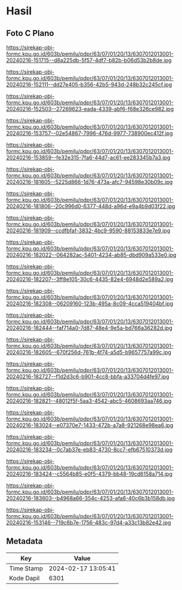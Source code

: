 # Hasil

## Foto C Plano

https://sirekap-obj-formc.kpu.go.id/603b/pemilu/pdpr/63/07/01/20/13/6307012013001-20240216-151715--d8a225db-5f57-4df7-b82b-b06d53b2b8de.jpg

https://sirekap-obj-formc.kpu.go.id/603b/pemilu/pdpr/63/07/01/20/13/6307012013001-20240216-152111--dd27e405-b356-42b5-943d-248b32c245cf.jpg

https://sirekap-obj-formc.kpu.go.id/603b/pemilu/pdpr/63/07/01/20/13/6307012013001-20240216-152503--27269623-eada-4339-abf6-f68e326ce982.jpg

https://sirekap-obj-formc.kpu.go.id/603b/pemilu/pdpr/63/07/01/20/13/6307012013001-20240216-153757--02e54867-7996-476d-9977-738900ec412f.jpg

https://sirekap-obj-formc.kpu.go.id/603b/pemilu/pdpr/63/07/01/20/13/6307012013001-20240216-153859--fe32e315-7fa6-44d7-ac61-ee283345b7a3.jpg

https://sirekap-obj-formc.kpu.go.id/603b/pemilu/pdpr/63/07/01/20/13/6307012013001-20240216-181605--5225d866-1d76-473a-afc7-94598e30b09c.jpg

https://sirekap-obj-formc.kpu.go.id/603b/pemilu/pdpr/63/07/01/20/13/6307012013001-20240216-181806--20c996d0-6377-448d-a96d-e9a4b9d03f22.jpg

https://sirekap-obj-formc.kpu.go.id/603b/pemilu/pdpr/63/07/01/20/13/6307012013001-20240216-181909--ccdfbfaf-3832-4bc9-9590-88153833e7e9.jpg

https://sirekap-obj-formc.kpu.go.id/603b/pemilu/pdpr/63/07/01/20/13/6307012013001-20240216-182022--064282ac-5401-4234-ab85-dbd909a533e0.jpg

https://sirekap-obj-formc.kpu.go.id/603b/pemilu/pdpr/63/07/01/20/13/6307012013001-20240216-182207--3ff8e105-30c6-4435-82e4-6948d2e589a2.jpg

https://sirekap-obj-formc.kpu.go.id/603b/pemilu/pdpr/63/07/01/20/13/6307012013001-20240216-182308--06209160-123b-495a-8c09-4cca519404bf.jpg

https://sirekap-obj-formc.kpu.go.id/603b/pemilu/pdpr/63/07/01/20/13/6307012013001-20240216-182444--faf714a0-7d87-48e4-9e5a-bd766a36282d.jpg

https://sirekap-obj-formc.kpu.go.id/603b/pemilu/pdpr/63/07/01/20/13/6307012013001-20240216-182605--670f256d-761b-4f74-a5d5-b9657757a99c.jpg

https://sirekap-obj-formc.kpu.go.id/603b/pemilu/pdpr/63/07/01/20/13/6307012013001-20240216-182727--f1d2d3c6-b901-4cc8-bbfa-a33704d4fe97.jpg

https://sirekap-obj-formc.kpu.go.id/603b/pemilu/pdpr/63/07/01/20/13/6307012013001-20240216-182821--48012f5f-5aa3-4542-abc5-4608693aa746.jpg

https://sirekap-obj-formc.kpu.go.id/603b/pemilu/pdpr/63/07/01/20/13/6307012013001-20240216-183024--e07370e7-1433-472b-a7a8-921268e98ea6.jpg

https://sirekap-obj-formc.kpu.go.id/603b/pemilu/pdpr/63/07/01/20/13/6307012013001-20240216-183234--0c7ab37e-eb83-4730-8cc7-efb67510373d.jpg

https://sirekap-obj-formc.kpu.go.id/603b/pemilu/pdpr/63/07/01/20/13/6307012013001-20240216-183424--c5564b85-e0f5-4379-bb48-19cd6158a714.jpg

https://sirekap-obj-formc.kpu.go.id/603b/pemilu/pdpr/63/07/01/20/13/6307012013001-20240216-183603--b4968a66-354c-4253-afa6-40c6b3b158db.jpg

https://sirekap-obj-formc.kpu.go.id/603b/pemilu/pdpr/63/07/01/20/13/6307012013001-20240216-153146--719c6b7e-1756-483c-97d4-a33c13b82e42.jpg


## Metadata

| Key        | Value               |
| ---------- | ------------------- |
| Time Stamp | 2024-02-17 13:05:41 |
| Kode Dapil | 6301                |



